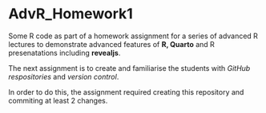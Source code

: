 # AdvR_Homework1
Some R code as part of a homework assignment for a series of advanced R lectures to demonstrate advanced features of **R, Quarto** and R presenatations including **revealjs**.

The next assignment is to create and familiarise the students with *GitHub respositories* and *version control*.

In order to do this, the assignment required creating this repository and commiting at least 2 changes.
